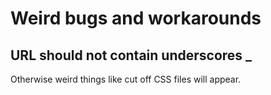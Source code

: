 # Weird bugs and workarounds

## URL should not contain underscores _

Otherwise weird things like cut off CSS files will appear.
